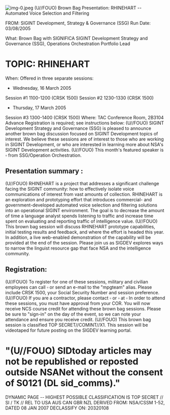 ![img-0.jpeg](img-0.jpeg)
(U//FOUO) Brown Bag Presentation: RHINEHART -- Automated Voice Selection and Filtering

FROM:
SIGINT Development, Strategy \& Governance (SSG)
Run Date: 03/08/2005

What: Brown Bag with SIGNIFICA SIGINT Development Strategy and Governance (SSG), Operations Orchestration Portfolio Lead

# TOPIC: RHINEHART 

When: Offered in three separate sessions:

- Wednesday, 16 March 2005

Session \#1 1100-1200 (CRSK 1500)
Session \#2 1230-1330 (CRSK 1500)

- Thursday, 17 March 2005

Session \#3 1300-1400 (CRSK 1500)
Where: TAC Conference Room, 2B3104
Advance Registration is required; see instructions below:
(U//FOUO) SIGINT Development Strategy and Governance (SSG) is pleased to announce another brown bag discussion focused on SIGINT Development topics of interest. We believe these sessions are of interest to those who are working in SIGINT Development, or who are interested in learning more about NSA's SIGINT Development activities.
(U//FOUO) This month's featured speaker is $\square$ from SSG/Operation Orchestration.

## Presentation summary :

(U//FOUO) RHINEHART is a project that addresses a significant challenge facing the SIGINT community: how to effectively isolate voice communications of interest from vast amounts of collection. RHINEHART is an exploration and prototyping effort that introduces commercial- and government-developed automated voice selection and filtering solutions into an operational SIGINT environment. The goal is to decrease the amount of time a language analyst spends listening to traffic and increase time spent on evaluating and reporting traffic of intelligence value.
(U//FOUO) This brown bag session will discuss RHINEHART prototype capabilities, initial testing results and feedback, and where the effort is headed this year. In addition, a live web-enabled demonstration of the capability will be provided at the end of the session. Please join us as SIGDEV explores ways to narrow the linguist resource gap that face NSA and the intelligence community.

## Registration:

(U//FOUO) To register for one of these sessions, military and civilian employees can call $\square$ or send an e-mail to the "mpgteam" alias. Please include CRSK 1500, your Social Security Number and session preference.
(U//FOUO) If you are a contractor, please contact $\square$ or $\square$ at $\square$ In order to attend these sessions, you must have approval from your COR. You will now receive NCS course credit for attending these brown bag sessions. Please be sure to "sign-in" on the day of the event, so we can note your attendance and ensure you receive credit.
(U//FOUO) This brown bag session is classified TOP SECRET//COMINT//X1. This session will be
videotaped for future posting on the SIGDEV learning portal.

# "(U//FOUO) SIDtoday articles may not be republished or reposted outside NSANet without the consent of S0121 (DL sid_comms)." 

DYNAMIC PAGE -- HIGHEST POSSIBLE CLASSIFICATION IS TOP SECRET // SI / TK // REL TO USA AUS CAN GBR NZL DERIVED FROM: NSA/CSSM 1-52, DATED 08 JAN 2007 DECLASSIFY ON: 20320108

